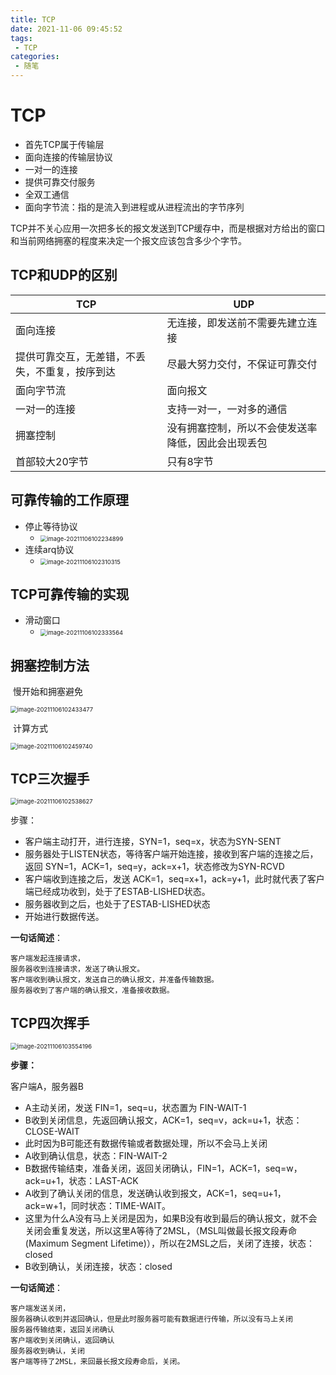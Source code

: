 ```yaml
---
title: TCP
date: 2021-11-06 09:45:52
tags:
 - TCP
categories:
 - 随笔
---
```




#  TCP

* 首先TCP属于传输层
* 面向连接的传输层协议
* 一对一的连接
* 提供可靠交付服务
* 全双工通信
* 面向字节流：指的是流入到进程或从进程流出的字节序列



​		TCP并不关心应用一次把多长的报文发送到TCP缓存中，而是根据对方给出的窗口和当前网络拥塞的程度来决定一个报文应该包含多少个字节。



## TCP和UDP的区别



| TCP                                            | UDP                                                |
| ---------------------------------------------- | -------------------------------------------------- |
| 面向连接                                       | 无连接，即发送前不需要先建立连接                   |
| 提供可靠交互，无差错，不丢失，不重复，按序到达 | 尽最大努力交付，不保证可靠交付                     |
| 面向字节流                                     | 面向报文                                           |
| 一对一的连接                                   | 支持一对一，一对多的通信                           |
| 拥塞控制                                       | 没有拥塞控制，所以不会使发送率降低，因此会出现丢包 |
| 首部较大20字节                                 | 只有8字节                                          |



## 可靠传输的工作原理

* 停止等待协议
  * <img src="TCP/image-20211106102234899.png" alt="image-20211106102234899" style="zoom: 67%;" />
* 连续arq协议
  * <img src="TCP/image-20211106102310315.png" alt="image-20211106102310315" style="zoom:67%;" />



## TCP可靠传输的实现

* 滑动窗口
  * <img src="TCP/image-20211106102333564.png" alt="image-20211106102333564" style="zoom:67%;" />



## 拥塞控制方法

​		慢开始和拥塞避免

<img src="TCP/image-20211106102433477.png" alt="image-20211106102433477" style="zoom:67%;" />

​		计算方式

<img src="TCP/image-20211106102459740.png" alt="image-20211106102459740" style="zoom:67%;" />



## TCP三次握手

<img src="TCP/image-20211106102538627.png" alt="image-20211106102538627" style="zoom:67%;" />

步骤：

* 客户端主动打开，进行连接，SYN=1，seq=x，状态为SYN-SENT
* 服务器处于LISTEN状态，等待客户端开始连接，接收到客户端的连接之后，返回 SYN=1，ACK=1，seq=y，ack=x+1，状态修改为SYN-RCVD
* 客户端收到连接之后，发送 ACK=1，seq=x+1，ack=y+1，此时就代表了客户端已经成功收到，处于了ESTAB-LISHED状态。
* 服务器收到之后，也处于了ESTAB-LISHED状态
* 开始进行数据传送。

**一句话简述**：

```
客户端发起连接请求，
服务器收到连接请求，发送了确认报文。
客户端收到确认报文，发送自己的确认报文，并准备传输数据。
服务器收到了客户端的确认报文，准备接收数据。
```



## TCP四次挥手

<img src="TCP/image-20211106103554196.png" alt="image-20211106103554196" style="zoom:67%;" />

**步骤：**

客户端A，服务器B

* A主动关闭，发送 FIN=1，seq=u，状态置为 FIN-WAIT-1
* B收到关闭信息，先返回确认报文，ACK=1，seq=v，ack=u+1，状态：CLOSE-WAIT
* 此时因为B可能还有数据传输或者数据处理，所以不会马上关闭
* A收到确认信息，状态：FIN-WAIT-2
* B数据传输结束，准备关闭，返回关闭确认，FIN=1，ACK=1，seq=w，ack=u+1，状态：LAST-ACK
* A收到了确认关闭的信息，发送确认收到报文，ACK=1，seq=u+1，ack=w+1，同时状态：TIME-WAIT。
* 这里为什么A没有马上关闭是因为，如果B没有收到最后的确认报文，就不会关闭会重复发送，所以这里A等待了2MSL，（MSL叫做最长报文段寿命(Maximum Segment Lifetime)），所以在2MSL之后，关闭了连接，状态：closed
* B收到确认，关闭连接，状态：closed

**一句话简述**：

```
客户端发送关闭，
服务器确认收到并返回确认，但是此时服务器可能有数据进行传输，所以没有马上关闭
服务器传输结束，返回关闭确认
客户端收到关闭确认，返回确认
服务器收到确认，关闭
客户端等待了2MSL，来回最长报文段寿命后，关闭。
```

